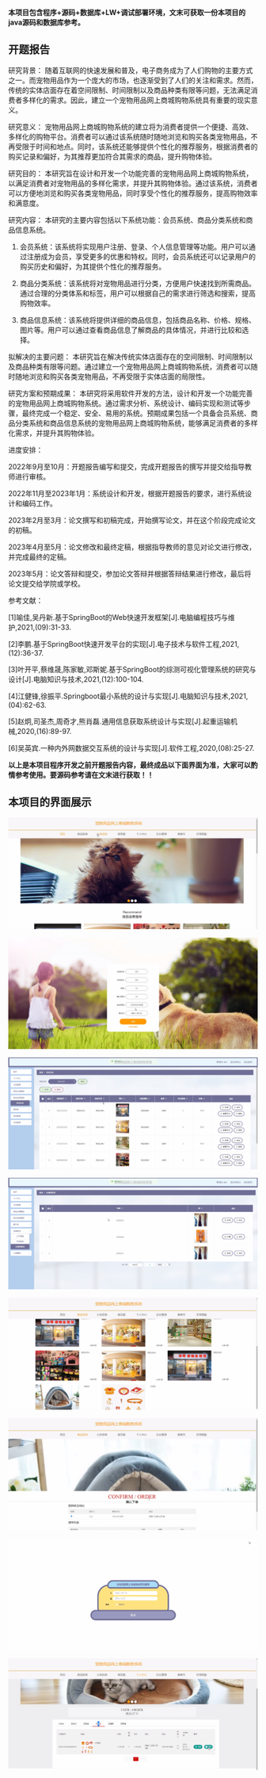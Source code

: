 ****本项目包含程序+源码+数据库+LW+调试部署环境，文末可获取一份本项目的java源码和数据库参考。****

## ******开题报告******

研究背景：
随着互联网的快速发展和普及，电子商务成为了人们购物的主要方式之一。而宠物用品作为一个庞大的市场，也逐渐受到了人们的关注和需求。然而，传统的实体店面存在着空间限制、时间限制以及商品种类有限等问题，无法满足消费者多样化的需求。因此，建立一个宠物用品网上商城购物系统具有重要的现实意义。

研究意义：
宠物用品网上商城购物系统的建立将为消费者提供一个便捷、高效、多样化的购物平台。消费者可以通过该系统随时随地浏览和购买各类宠物用品，不再受限于时间和地点。同时，该系统还能够提供个性化的推荐服务，根据消费者的购买记录和偏好，为其推荐更加符合其需求的商品，提升购物体验。

研究目的：
本研究旨在设计和开发一个功能完善的宠物用品网上商城购物系统，以满足消费者对宠物用品的多样化需求，并提升其购物体验。通过该系统，消费者可以方便地浏览和购买各类宠物用品，同时享受个性化的推荐服务，提高购物效率和满意度。

研究内容： 本研究的主要内容包括以下系统功能：会员系统、商品分类系统和商品信息系统。

  1. 会员系统：该系统将实现用户注册、登录、个人信息管理等功能。用户可以通过注册成为会员，享受更多的优惠和特权。同时，会员系统还可以记录用户的购买历史和偏好，为其提供个性化的推荐服务。

  2. 商品分类系统：该系统将对宠物用品进行分类，方便用户快速找到所需商品。通过合理的分类体系和标签，用户可以根据自己的需求进行筛选和搜索，提高购物效率。

  3. 商品信息系统：该系统将提供详细的商品信息，包括商品名称、价格、规格、图片等。用户可以通过查看商品信息了解商品的具体情况，并进行比较和选择。

拟解决的主要问题：
本研究旨在解决传统实体店面存在的空间限制、时间限制以及商品种类有限等问题。通过建立一个宠物用品网上商城购物系统，消费者可以随时随地浏览和购买各类宠物用品，不再受限于实体店面的局限性。

研究方案和预期成果：
本研究将采用软件开发的方法，设计和开发一个功能完善的宠物用品网上商城购物系统。通过需求分析、系统设计、编码实现和测试等步骤，最终完成一个稳定、安全、易用的系统。预期成果包括一个具备会员系统、商品分类系统和商品信息系统的宠物用品网上商城购物系统，能够满足消费者的多样化需求，并提升其购物体验。

进度安排：

2022年9月至10月：开题报告编写和提交，完成开题报告的撰写并提交给指导教师进行审核。

2022年11月至2023年1月：系统设计和开发，根据开题报告的要求，进行系统设计和编码工作。

2023年2月至3月：论文撰写和初稿完成，开始撰写论文，并在这个阶段完成论文的初稿。

2023年4月至5月：论文修改和最终定稿，根据指导教师的意见对论文进行修改，并完成最终的定稿。

2023年5月：论文答辩和提交，参加论文答辩并根据答辩结果进行修改，最后将论文提交给学院或学校。

参考文献：

[1]喻佳,吴丹新.基于SpringBoot的Web快速开发框架[J].电脑编程技巧与维护,2021,(09):31-33.

[2]李鹏.基于SpringBoot快速开发平台的实现[J].电子技术与软件工程,2021,(12):36-37.

[3]叶开平,蔡维晟,陈家敏,邓斯妮.基于SpringBoot的综测可视化管理系统的研究与设计[J].电脑知识与技术,2021,(12):100-104.

[4]江健锋,徐振平.Springboot最小系统的设计与实现[J].电脑知识与技术,2021,(04):62-63.

[5]赵炯,司圣杰,周奇才,熊肖磊.通用信息获取系统设计与实现[J].起重运输机械,2020,(16):89-97.

[6]吴英宾.一种内外网数据交互系统的设计与实现[J].软件工程,2020,(08):25-27.

****以上是本项目程序开发之前开题报告内容，最终成品以下面界面为准，大家可以酌情参考使用。要源码参考请在文末进行获取！！****

## ******本项目的界面展示******

![](./res/2f6fa0030ee74cb38d99ec7780e1b052.png)

![](./res/9677f6d2631443339f7c10524711031a.png)

![](./res/89abac8e321a49ebad92ace144c2c4f2.png)

![](./res/563942b95b174ea38e75c071fabc1278.png)

![](./res/015fdadfcf3449c2a96581710f910276.png)

![](./res/44d9b28831294f45b44aa6e6b251c71b.png)

![](./res/5c046dd5c00e461d901decf57eb1b177.png)

![](./res/b56d103d0b36402db711fc0503d63847.png)

